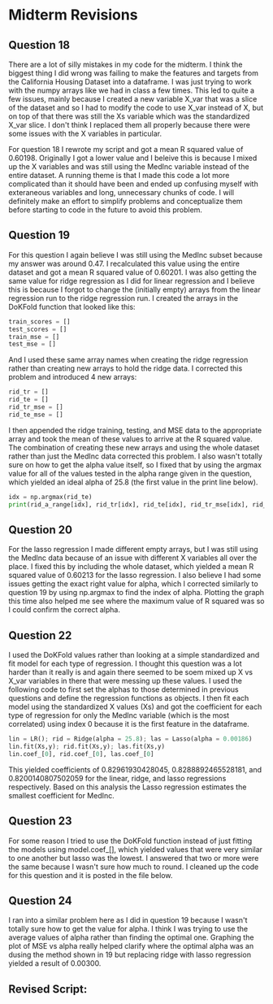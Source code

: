 # Midterm Revisions

## Question 18

There are a lot of silly mistakes in my code for the midterm. I think the biggest thing I did wrong was failing to make the features and targets from the California Housing Dataset into a dataframe. I was just trying to work with the numpy arrays like we had in class a few times. This led to quite a few issues, mainly because I created a new variable X_var that was a slice of the dataset and so I had to modify the code to use X_var instead of X, but on top of that there was still the Xs variable which was the standardized X_var slice. I don't think I replaced them all properly because there were some issues with the X variables in particular.

For question 18 I rewrote my script and got a mean R squared value of 0.60198. Originally I got a lower value and I beleive this is because I mixed up the X variables and was still using the MedInc variable instead of the entire dataset. A running theme is that I made this code a lot more complicated than it should have been and ended up confusing myself with exteraneous variables and long, unnecessary chunks of code. I will definitely make an effort to simplify problems and conceptualize them before starting to code in the future to avoid this problem.

## Question 19

For this question I again believe I was still using the MedInc subset because my answer was around 0.47. I recalculated this value using the entire dataset and got a mean R squared value of 0.60201. I was also getting the same value for ridge regression as I did for linear regression and I believe this is because I forgot to change the (initially empty) arrays from the linear regression run to the ridge regression run. I created the arrays in the DoKFold function that looked like this:

```python
train_scores = []
test_scores = []
train_mse = []
test_mse = []
 ```
And I used these same array names when creating the ridge regression rather than creating new arrays to hold the ridge data. I corrected this problem and introduced 4 new arrays:
 
 ```python 
rid_tr = []
rid_te = []
rid_tr_mse = []
rid_te_mse = []
```
I then appended the ridge training, testing, and MSE data to the appropriate array and took the mean of these values to arrive at the R squared value. The combination of creating these new arrays and using the whole dataset rather than just the MedInc data corrected this problem. I also wasn't totally sure on how to get the alpha value itself, so I fixed that by using the argmax value for all of the values tested in the alpha range given in the question, which yielded an ideal alpha of 25.8 (the first value in the print line below).

```python
idx = np.argmax(rid_te)
print(rid_a_range[idx], rid_tr[idx], rid_te[idx], rid_tr_mse[idx], rid_te_mse[idx])
```

## Question 20

For the lasso regression I made different empty arrays, but I was still using the MedInc data because of an issue with different X variables all over the place. I fixed this by including the whole dataset, which yielded a mean R squared value of 0.60213 for the lasso regression. I also believe I had some issues getting the exact right value for alpha, which I corrected similarly to question 19 by using np.argmax to find the index of alpha. Plotting the graph this time also helped me see where the maximum value of R squared was so I could confirm the correct alpha.

## Question 22

I used the DoKFold values rather than looking at a simple standardized and fit model for each type of regression. I thought this question was a lot harder than it really is and again there seemed to be soem mixed up X vs X_var variables in there that were messing up these values. I used the following code to first set the alphas to those determined in previous questions and define the regression functions as objects. I then fit each model using the standardized X values (Xs) and got the coefficient for each type of regression for only the MedInc variable (which is the most correlated) using index 0 because it is the first feature in the dataframe. 

```python
lin = LR(); rid = Ridge(alpha = 25.8); las = Lasso(alpha = 0.00186)
lin.fit(Xs,y); rid.fit(Xs,y); las.fit(Xs,y)
lin.coef_[0], rid.coef_[0], las.coef_[0]
```
This yielded coefficients of 0.82961930428045, 0.8288892465528181, and 0.8200140807502059 for the linear, ridge, and lasso regressions respectively. Based on this analysis the Lasso regression estimates the smallest coefficient for MedInc.

## Question 23

For some reason I tried to use the DoKFold function instead of just fitting the models using model.coef_[], which yielded values that were very similar to one another but lasso was the lowest. I answered that two or more were the same because I wasn't sure how much to round. I cleaned up the code for this question and it is posted in the file below.

## Question 24

I ran into a similar problem here as I did in question 19 because I wasn't totally sure how to get the value for alpha. I think I was trying to use the average values of alpha rather than finding the optimal one. Graphing the plot of MSE vs alpha really helped clarify where the optimal alpha was an dusing the method shown in 19 but replacing ridge with lasso regression yielded a result of 0.00300.

## Revised Script: 
